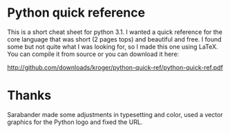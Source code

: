 # Python quick reference

This is a short cheat sheet for python 3.1. I wanted a quick reference
for the core language that was short (2 pages tops) and beautiful and
free. I found some but not quite what I was looking for, so I made
this one using LaTeX. You can compile it from source or you can
download it here:

http://github.com/downloads/kroger/python-quick-ref/python-quick-ref.pdf


# Thanks

Sarabander made some adjustments in typesetting and color, used a
vector graphics for the Python logo and fixed the URL.
